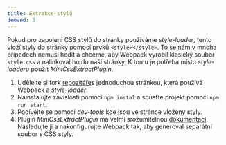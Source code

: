 ```yaml
---
title: Extrakce stylů
demand: 3
---
```


Pokud pro zapojení CSS stylů do stránky používáme *style-loader*, tento vloží styly do stránky pomocí prvků `<style></style>`. To se nám v mnoha případech nemusí hodit a chceme, aby Webpack vyrobil klasický soubor `style.css` a nalinkoval ho do naší stránky. K tomu je potřeba místo *style-loaderu* použít *MiniCssExtractPlugin*. 

1. Udělejte si fork [repozítáře](https://github.com/Czechitas-podklady-WEB/extract-css)s jednoduchou stránkou, která používá Webpack a *style-loader*.
1. Nainstalujte závislosti pomocí `npm instal` a spusťte projekt pomocí `npm run start`.
1. Podívejte se pomocí *dev-tools* kde jsou ve stránce vloženy styly.
1. Plugin *MiniCssExtractPlugin* má velmi srozumitelnou [dokumentaci](https://www.npmjs.com/package/mini-css-extract-plugin). Následujte ji a nakonfigurujte Webpack tak, aby generoval separátní soubor s CSS styly.
